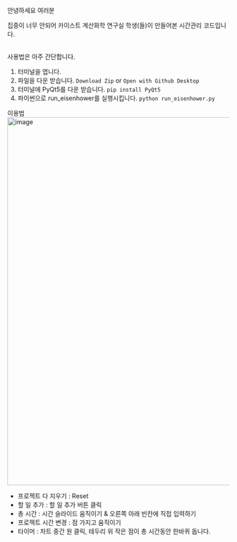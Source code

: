 안녕하세요 여러분

집중이 너무 안되어 카이스트 계산화학 연구실 학생(들)이 만들어본 시간관리 코드입니다.

\
사용법은 아주 간단합니다.

1. 터미널을 엽니다.
2. 파일을 다운 받습니다. `Download Zip` or `Open with Github Desktop`
3. 터미널에 PyQt5를 다운 받습니다. `pip install PyQt5`
4. 파이썬으로 run_eisenhower를 실행시킵니다. `python run_eisenhower.py`


이용법 
<img width="834" alt="image" src="https://github.com/user-attachments/assets/48409000-6d5b-4944-a815-1b4c38dafc4d" />

* 프로젝트 다 지우기 : Reset
* 할 일 추가 : 할 일 추가 버튼 클릭
* 총 시간 : 시간 슬라이드 움직이기 & 오른쪽 아래 빈칸에 직접 입력하기
* 프로젝트 시간 변경 : 점 가지고 움직이기
* 타이머 : 차트 중간 원 클릭, 테두리 위 작은 점이 총 시간동안 한바퀴 돕니다.
